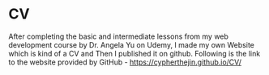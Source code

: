 # CV
After completing the basic and intermediate lessons from my web development course by Dr. Angela Yu on Udemy,
I made my own Website which is kind of a CV and Then I published it on github.
Following is the link to the website provided by GitHub -
https://cypherthejin.github.io/CV/ 
